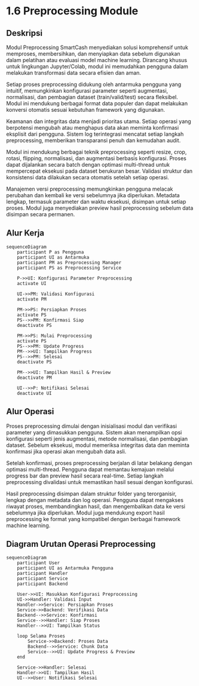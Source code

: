 # 1.6 Preprocessing Module

## Deskripsi

Modul Preprocessing SmartCash menyediakan solusi komprehensif untuk memproses, membersihkan, dan menyiapkan data sebelum digunakan dalam pelatihan atau evaluasi model machine learning. Dirancang khusus untuk lingkungan Jupyter/Colab, modul ini memudahkan pengguna dalam melakukan transformasi data secara efisien dan aman.

Setiap proses preprocessing didukung oleh antarmuka pengguna yang intuitif, memungkinkan konfigurasi parameter seperti augmentasi, normalisasi, dan pembagian dataset (train/valid/test) secara fleksibel. Modul ini mendukung berbagai format data populer dan dapat melakukan konversi otomatis sesuai kebutuhan framework yang digunakan.

Keamanan dan integritas data menjadi prioritas utama. Setiap operasi yang berpotensi mengubah atau menghapus data akan meminta konfirmasi eksplisit dari pengguna. Sistem log terintegrasi mencatat setiap langkah preprocessing, memberikan transparansi penuh dan kemudahan audit.

Modul ini mendukung berbagai teknik preprocessing seperti resize, crop, rotasi, flipping, normalisasi, dan augmentasi berbasis konfigurasi. Proses dapat dijalankan secara batch dengan optimasi multi-thread untuk mempercepat eksekusi pada dataset berukuran besar. Validasi struktur dan konsistensi data dilakukan secara otomatis setelah setiap operasi.

Manajemen versi preprocessing memungkinkan pengguna melacak perubahan dan kembali ke versi sebelumnya jika diperlukan. Metadata lengkap, termasuk parameter dan waktu eksekusi, disimpan untuk setiap proses. Modul juga menyediakan preview hasil preprocessing sebelum data disimpan secara permanen.

## Alur Kerja

```mermaid
sequenceDiagram
    participant P as Pengguna
    participant UI as Antarmuka
    participant PM as Preprocessing Manager
    participant PS as Preprocessing Service

    P->>UI: Konfigurasi Parameter Preprocessing
    activate UI

    UI->>PM: Validasi Konfigurasi
    activate PM

    PM->>PS: Persiapkan Proses
    activate PS
    PS-->>PM: Konfirmasi Siap
    deactivate PS

    PM->>PS: Mulai Preprocessing
    activate PS
    PS-->>PM: Update Progress
    PM-->>UI: Tampilkan Progress
    PS-->>PM: Selesai
    deactivate PS

    PM-->>UI: Tampilkan Hasil & Preview
    deactivate PM

    UI-->>P: Notifikasi Selesai
    deactivate UI
```

## Alur Operasi

Proses preprocessing dimulai dengan inisialisasi modul dan verifikasi parameter yang dimasukkan pengguna. Sistem akan menampilkan opsi konfigurasi seperti jenis augmentasi, metode normalisasi, dan pembagian dataset. Sebelum eksekusi, modul memeriksa integritas data dan meminta konfirmasi jika operasi akan mengubah data asli.

Setelah konfirmasi, proses preprocessing berjalan di latar belakang dengan optimasi multi-thread. Pengguna dapat memantau kemajuan melalui progress bar dan preview hasil secara real-time. Setiap langkah preprocessing divalidasi untuk memastikan hasil sesuai dengan konfigurasi.

Hasil preprocessing disimpan dalam struktur folder yang terorganisir, lengkap dengan metadata dan log operasi. Pengguna dapat mengakses riwayat proses, membandingkan hasil, dan mengembalikan data ke versi sebelumnya jika diperlukan. Modul juga mendukung export hasil preprocessing ke format yang kompatibel dengan berbagai framework machine learning.

## Diagram Urutan Operasi Preprocessing

```mermaid
sequenceDiagram
    participant User
    participant UI as Antarmuka Pengguna
    participant Handler
    participant Service
    participant Backend

    User->>UI: Masukkan Konfigurasi Preprocessing
    UI->>Handler: Validasi Input
    Handler->>Service: Persiapkan Proses
    Service->>Backend: Verifikasi Data
    Backend-->>Service: Konfirmasi
    Service-->>Handler: Siap Proses
    Handler-->>UI: Tampilkan Status

    loop Selama Proses
        Service->>Backend: Proses Data
        Backend-->>Service: Chunk Data
        Service-->>UI: Update Progress & Preview
    end

    Service->>Handler: Selesai
    Handler->>UI: Tampilkan Hasil
    UI-->>User: Notifikasi Selesai
```
